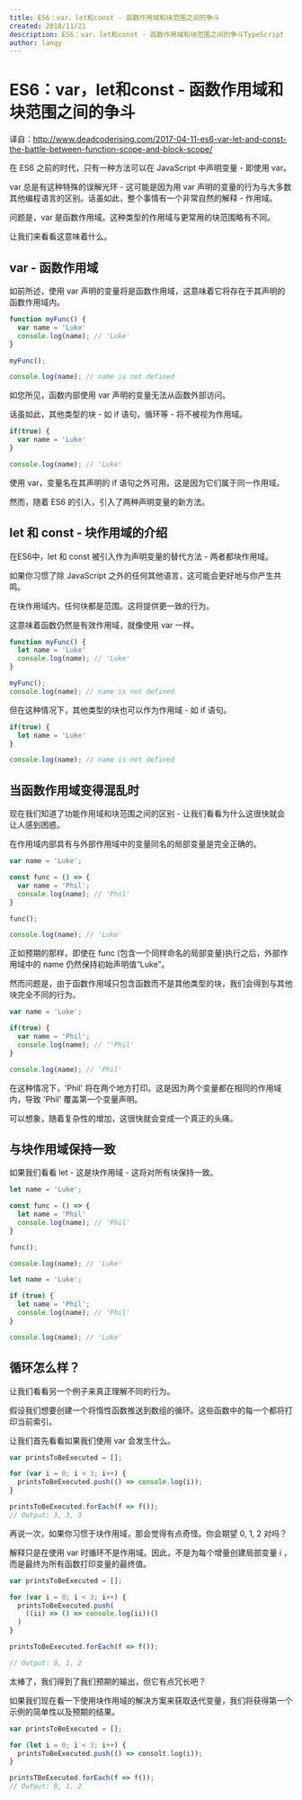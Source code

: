 ```yaml
---
title: ES6：var，let和const - 函数作用域和块范围之间的争斗
created: 2018/11/21
description: ES6：var，let和const - 函数作用域和块范围之间的争斗TypeScript
author: lanqy
---
```

# ES6：var，let和const - 函数作用域和块范围之间的争斗

译自：http://www.deadcoderising.com/2017-04-11-es6-var-let-and-const-the-battle-between-function-scope-and-block-scope/

在 ES6 之前的时代，只有一种方法可以在 JavaScript 中声明变量 - 即使用 var。

var 总是有这种特殊的误解光环 - 这可能是因为用 var 声明的变量的行为与大多数其他编程语言的区别。话虽如此，整个事情有一个非常自然的解释 - 作用域。

问题是，var 是函数作用域。这种类型的作用域与更常用的块范围略有不同。

让我们来看看这意味着什么。

##  var - 函数作用域

如前所述，使用 var 声明的变量将是函数作用域，这意味着它将存在于其声明的函数作用域内。

```javascript
function myFunc() {
  var name = 'Luke'
  console.log(name); // 'Luke'
}

myFunc();

console.log(name); // name is not defined
```

如您所见，函数内部使用 var 声明的变量无法从函数外部访问。

话虽如此，其他类型的块 - 如 if 语句，循环等 - 将不被视为作用域。

```javascript
if(true) {
  var name = 'Luke'
}

console.log(name); // 'Luke'
```

使用 var，变量名在其声明的 if 语句之外可用。这是因为它们属于同一作用域。

然而，随着 ES6 的引入，引入了两种声明变量的新方法。

## let 和 const - 块作用域的介绍

在ES6中，let 和 const 被引入作为声明变量的替代方法 - 两者都块作用域。

如果你习惯了除 JavaScript 之外的任何其他语言，这可能会更好地与你产生共鸣。

在块作用域内，任何块都是范围。这将提供更一致的行为。

这意味着函数仍然是有效作用域，就像使用 var 一样。

```javascript
function myFunc() {
  let name = 'Luke'
  console.log(name); // 'Luke'
}

myFunc();
console.log(name); // name is not defined
```

但在这种情况下，其他类型的块也可以作为作用域 - 如 if 语句。

```javascript
if(true) {
  let name = 'Luke'
}

console.log(name); // name is not defined
```

## 当函数作用域变得混乱时

现在我们知道了功能作用域和块范围之间的区别 - 让我们看看为什么这很快就会让人感到困惑。

在作用域内部具有与外部作用域中的变量同名的局部变量是完全正确的。

```javascript
var name = 'Luke';

const func = () => {
  var name = 'Phil';
  console.log(name); // 'Phil'
}

func();

console.log(name); // 'Luke'
```

正如预期的那样，即使在 func (包含一个同样命名的局部变量)执行之后，外部作用域中的 name 仍然保持初始声明值“Luke”。

然而问题是，由于函数作用域只包含函数而不是其他类型的块，我们会得到与其他块完全不同的行为。

```javascript
var name = 'Luke';

if(true) {
  var name = 'Phil';
  console.log(name); // ‘'Phil'
}

console.log(name); // 'Phil'
```

在这种情况下，'Phil' 将在两个地方打印。这是因为两个变量都在相同的作用域内，导致 'Phil' 覆盖第一个变量声明。


可以想象，随着复杂性的增加，这很快就会变成一个真正的头痛。

## 与块作用域保持一致

如果我们看看 let  - 这是块作用域 - 这将对所有块保持一致。

```javascript
let name = 'Luke';

const func = () => {
  let name = 'Phil'
  console.log(name); // 'Phil'
}

func();

console.log(name); // 'Luke'
```

```javascript
let name = 'Luke';

if (true) {
  let name = 'Phil';
  console.log(name); // 'Phil'
}

console.log(name); // 'Luke'
```

##  循环怎么样？

让我们看看另一个例子来真正理解不同的行为。


假设我们想要创建一个将惰性函数推送到数组的循环。这些函数中的每一个都将打印当前索引。

让我们首先看看如果我们使用 var 会发生什么。

```javascript
var printsToBeExecuted = [];

for (var i = 0; i < 3; i++) {
  printsToBeExecuted.push(() => console.log(i));
}

printsToBeExecuted.forEach(f => f());
// Output: 3, 3, 3
```

再说一次，如果你习惯于块作用域，那会觉得有点奇怪。你会期望 0, 1, 2 对吗？

解释只是在使用 var 时循环不是作用域。因此，不是为每个增量创建局部变量 i ，而是最终为所有函数打印变量的最终值。

```javascript
var printsToBeExecuted = [];

for (var i = 0; i < 3; i++) {
  printsToBeExecuted.push(
    ((ii) => () => console.log(ii))()
  )
}

printsToBeExecuted.forEach(f => f());

// Output: 0, 1, 2
```

太棒了，我们得到了我们预期的输出，但它有点冗长吧？

如果我们现在看一下使用块作用域的解决方案来获取迭代变量，我们将获得第一个示例的简单性以及预期的结果。

```javascript
var printsToBeExecuted = [];

for (let i = 0; i < 3; i++) {
  printsToBeExecuted.push(() => consolt.log(i));
}

printsTBeExecuted.forEach(f => f());
// Output: 0, 1, 2
```

